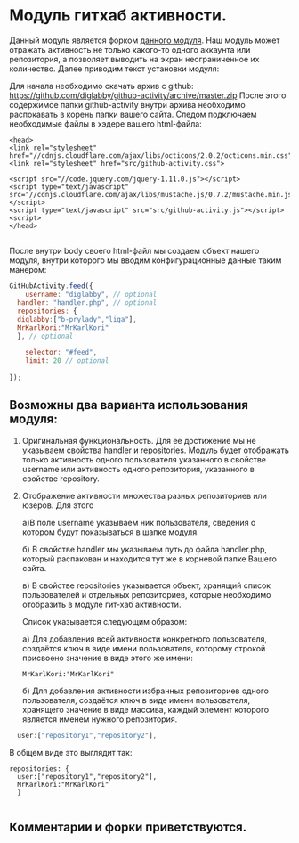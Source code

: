 # Модуль гитхаб активности.


Данный модуль является форком [данного модуля](https://github.com/caseyscarborough/github-activity). Наш модуль может отражать активность не только
какого-то одного аккаунта или репозитория, а позволяет выводить на экран неограниченное их количество. Далее приводим текст установки  модуля: 


Для начала необходимо скачать архив с github: https://github.com/diglabby/github-activity/archive/master.zip После этого содержимое папки github-activity внутри архива необходимо распокавать в корень папки вашего сайта. Следом подключаем необходимые файлы в хэдере вашего html-файла:


```
<head>
<link rel="stylesheet" href="//cdnjs.cloudflare.com/ajax/libs/octicons/2.0.2/octicons.min.css">
<link rel="stylesheet" href="src/github-activity.css">

<script src="//code.jquery.com/jquery-1.11.0.js"></script>
<script type="text/javascript" src="//cdnjs.cloudflare.com/ajax/libs/mustache.js/0.7.2/mustache.min.js"></script>
<script type="text/javascript" src="src/github-activity.js"></script>
<script>
</head>

```
## 
После внутри body своего html-файл мы создаем объект нашего модуля, внутри которого мы вводим конфигурационные данные таким манером:
```js
GitHubActivity.feed({
	username: "diglabby", // optional
  handler: "handler.php", // optional
  repositories: {
  diglabby:["b-prylady","liga"],
  MrKarlKori:"MrKarlKori"
  }, // optional
	
	selector: "#feed",
	limit: 20 // optional
  
});

```
## Возможны два варианта использования модуля:
1) Оригинальная функциональность. Для ее достижение мы не указываем свойства handler и repositories. Модуль будет отображать только активность одного пользователя указанного в свойстве username или активность одного репозитория, указанного в  свойстве repository. 
2) Отображение активности множества разных репозиториев или юзеров. Для этого 


   a)В поле username указываем ник пользователя, сведения о котором будут показываться в шапке модуля. 
   
   
   б) В свойстве handler мы указываем путь до файла handler.php, который  распакован и находится тут же в корневой папке Вашего сайта. 
   
   
   в) В свойстве repositories указывается объект, хранящий список пользователей и отдельных репозиториев, которые необходимо отобразить в модуле гит-хаб активности. 
   
   
   Список указывается следующим образом: 
   
   
   а) Для добавления всей активности конкретного пользователя, создаётся ключ в виде имени пользователя, которому строкой присвоено значение в виде этого же имени:
   ```
   MrKarlKori:"MrKarlKori"
   
   ```
   
   
   б) Для добавления активности избранных репозиториев одного пользователя, создаётся ключ в виде имени пользователя, хранящего значение в виде массива, каждый элемент которого является именем нужного репозитория.
```js
  user:["repository1","repository2"],
```
  В общем виде это выглядит так:
```
repositories: {
  user:["repository1","repository2"],
  MrKarlKori:"MrKarlKori"
  }
  
```
   

## Комментарии и форки приветствуются.
